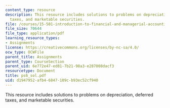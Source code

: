 ```yaml
---
content_type: resource
description: This resource includes solutions to problems on depreciation, deferred
  taxes, and marketable securities.
file: /courses/15-501-introduction-to-financial-and-managerial-accounting-spring-2004/d1947952afb46847109cb93ec52cf940_ps6_sol.pdf
file_size: 70644
file_type: application/pdf
learning_resource_types:
- Assignments
license: https://creativecommons.org/licenses/by-nc-sa/4.0/
ocw_type: OCWFile
parent_title: Assignments
parent_type: CourseSection
parent_uid: 6e772e47-ed81-7b21-98a3-e287008dacf3
resourcetype: Document
title: ps6_sol.pdf
uid: d1947952-afb4-6847-109c-b93ec52cf940
---
```

This resource includes solutions to problems on depreciation, deferred taxes, and marketable securities.